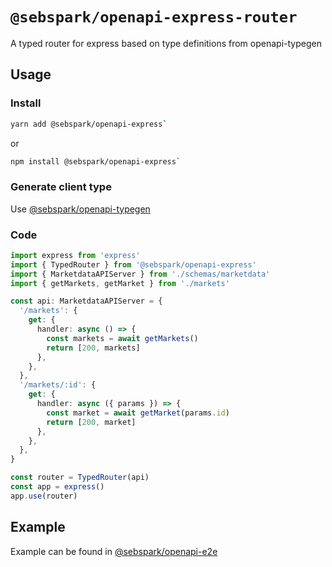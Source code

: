 # `@sebspark/openapi-express-router`

A typed router for express based on type definitions from openapi-typegen

## Usage

### Install

```zsh
yarn add @sebspark/openapi-express`
```

or

```zsh
npm install @sebspark/openapi-express`
```

### Generate client type

Use [@sebspark/openapi-typegen](../packages/openapi-typegen)

### Code

```typescript
import express from 'express'
import { TypedRouter } from '@sebspark/openapi-express'
import { MarketdataAPIServer } from './schemas/marketdata'
import { getMarkets, getMarket } from './markets'

const api: MarketdataAPIServer = {
  '/markets': {
    get: {
      handler: async () => {
        const markets = await getMarkets()
        return [200, markets]
      },
    },
  },
  '/markets/:id': {
    get: {
      handler: async ({ params }) => {
        const market = await getMarket(params.id)
        return [200, market]
      },
    },
  },
}

const router = TypedRouter(api)
const app = express()
app.use(router)
```

## Example

Example can be found in [@sebspark/openapi-e2e](../packages/openapi-e2e)
